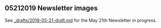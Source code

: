 ## 05212019 Newsletter images

See [_drafts/2019-05-21-draft.md](../../_drafts/2019-05-21-draft.md) for the May 21th Newsletter in progress.
